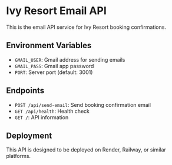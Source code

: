 # Ivy Resort Email API

This is the email API service for Ivy Resort booking confirmations.

## Environment Variables

- `GMAIL_USER`: Gmail address for sending emails
- `GMAIL_PASS`: Gmail app password
- `PORT`: Server port (default: 3001)

## Endpoints

- `POST /api/send-email`: Send booking confirmation email
- `GET /api/health`: Health check
- `GET /`: API information

## Deployment

This API is designed to be deployed on Render, Railway, or similar platforms.
